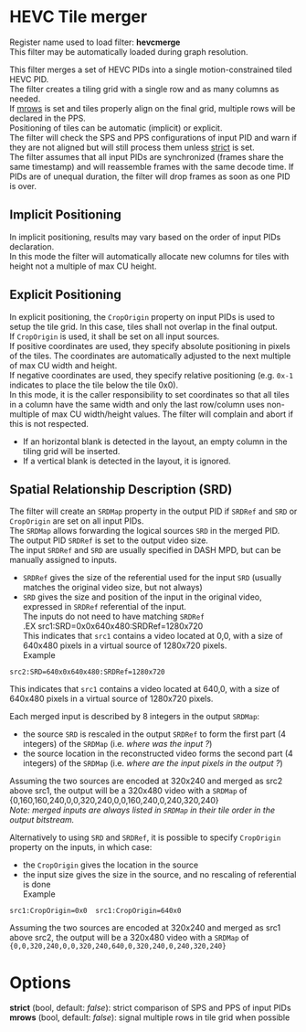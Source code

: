 <!-- automatically generated - do not edit, patch gpac/applications/gpac/gpac.c -->

# HEVC Tile merger  
  
Register name used to load filter: __hevcmerge__  
This filter may be automatically loaded during graph resolution.  
  
This filter merges a set of HEVC PIDs into a single motion-constrained tiled HEVC PID.  
The filter creates a tiling grid with a single row and as many columns as needed.  
If [mrows](#mrows) is set and tiles properly align on the final grid, multiple rows will be declared in the PPS.  
Positioning of tiles can be automatic (implicit) or explicit.  
The filter will check the SPS and PPS configurations of input PID and warn if they are not aligned but will still process them unless [strict](#strict) is set.  
The filter assumes that all input PIDs are synchronized (frames share the same timestamp) and will reassemble frames with the same decode time. If PIDs are of unequal duration, the filter will drop frames as soon as one PID is over.  

## Implicit Positioning  
In implicit positioning, results may vary based on the order of input PIDs declaration.  
In this mode the filter will automatically allocate new columns for tiles with height not a multiple of max CU height.  

## Explicit Positioning  
In explicit positioning, the `CropOrigin` property on input PIDs is used to setup the tile grid. In this case, tiles shall not overlap in the final output.  
If `CropOrigin` is used, it shall be set on all input sources.  
If positive coordinates are used, they specify absolute positioning in pixels of the tiles. The coordinates are automatically adjusted to the next multiple of max CU width and height.  
If negative coordinates are used, they specify relative positioning (e.g. `0x-1` indicates to place the tile below the tile 0x0).  
In this mode, it is the caller responsibility to set coordinates so that all tiles in a column have the same width and only the last row/column uses non-multiple of max CU width/height values. The filter will complain and abort if this is not respected.  
- If an horizontal blank is detected in the layout, an empty column in the tiling grid will be inserted.  
- If a vertical blank is detected in the layout, it is ignored.  
    

## Spatial Relationship Description (SRD)  
  
The filter will create an `SRDMap` property in the output PID if `SRDRef` and `SRD` or `CropOrigin` are set on all input PIDs.  
The `SRDMap` allows forwarding the logical sources `SRD` in the merged PID.  
The output PID `SRDRef` is set to the output video size.  
The input `SRDRef` and `SRD` are usually specified in DASH MPD, but can be manually assigned to inputs.  
- `SRDRef` gives the size of the referential used for the input `SRD` (usually matches the original video size, but not always)  
- `SRD` gives the size and position of the input in the original video, expressed in `SRDRef` referential of the input.  
The inputs do not need to have matching `SRDRef`  
.EX src1:SRD=0x0x640x480:SRDRef=1280x720  
This indicates that `src1` contains a video located at 0,0, with a size of 640x480 pixels in a virtual source of 1280x720 pixels.  
Example
```
src2:SRD=640x0x640x480:SRDRef=1280x720
```  
This indicates that `src1` contains a video located at 640,0, with a size of 640x480 pixels in a virtual source of 1280x720 pixels.  
   
Each merged input is described by 8 integers in the output `SRDMap`:  
- the source `SRD` is rescaled in the output `SRDRef` to form the first part (4 integers) of the `SRDMap` (i.e. _where was the input ?_)  
- the source location in the reconstructed video forms the second part (4 integers) of the `SRDMap` (i.e. _where are the input pixels in the output ?_)  
   
Assuming the two sources are encoded at 320x240 and merged as src2 above src1, the output will be a 320x480 video with a `SRDMap` of {0,160,160,240,0,0,320,240,0,0,160,240,0,240,320,240}  
_Note: merged inputs are always listed in `SRDMap` in their tile order in the output bitstream._  
  
Alternatively to using `SRD` and `SRDRef`, it is possible to specify `CropOrigin` property on the inputs, in which case:  
- the `CropOrigin` gives the location in the source  
- the input size gives the size in the source, and no rescaling of referential is done  
Example
```
src1:CropOrigin=0x0  src1:CropOrigin=640x0 
```  
Assuming the two sources are encoded at 320x240 and merged as src1 above src2, the output will be a 320x480 video with a `SRDMap` of `{0,0,320,240,0,0,320,240,640,0,320,240,0,240,320,240}`  
  

# Options    
  
<a id="strict">__strict__</a> (bool, default: _false_): strict comparison of SPS and PPS of input PIDs  
<a id="mrows">__mrows__</a> (bool, default: _false_): signal multiple rows in tile grid when possible  
  
